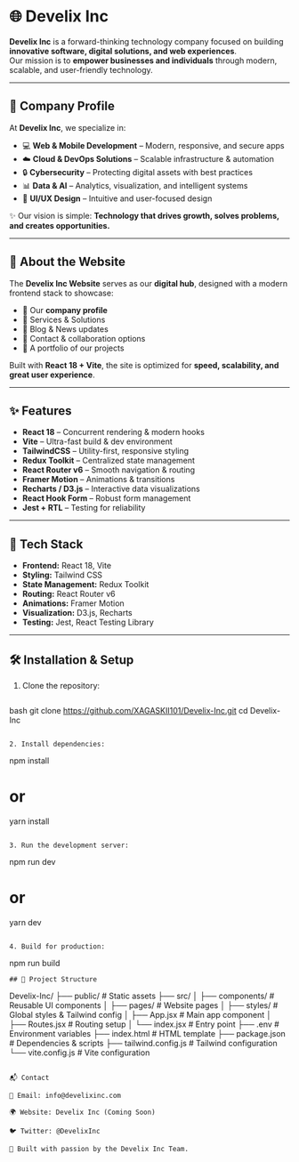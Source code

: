 # 🌐 Develix Inc

**Develix Inc** is a forward-thinking technology company focused on building **innovative software, digital solutions, and web experiences**.  
Our mission is to **empower businesses and individuals** through modern, scalable, and user-friendly technology.

---

## 🏢 Company Profile

At **Develix Inc**, we specialize in:

- 💻 **Web & Mobile Development** – Modern, responsive, and secure apps  
- ☁️ **Cloud & DevOps Solutions** – Scalable infrastructure & automation  
- 🔒 **Cybersecurity** – Protecting digital assets with best practices  
- 📊 **Data & AI** – Analytics, visualization, and intelligent systems  
- 🎨 **UI/UX Design** – Intuitive and user-focused design  

✨ Our vision is simple: **Technology that drives growth, solves problems, and creates opportunities.**

---

## 🚀 About the Website

The **Develix Inc Website** serves as our **digital hub**, designed with a modern frontend stack to showcase:

- 📝 Our **company profile**  
- 📌 Services & Solutions  
- 📰 Blog & News updates  
- 📩 Contact & collaboration options  
- 🎨 A portfolio of our projects  

Built with **React 18 + Vite**, the site is optimized for **speed, scalability, and great user experience**.

---

## ✨ Features

- **React 18** – Concurrent rendering & modern hooks  
- **Vite** – Ultra-fast build & dev environment  
- **TailwindCSS** – Utility-first, responsive styling  
- **Redux Toolkit** – Centralized state management  
- **React Router v6** – Smooth navigation & routing  
- **Framer Motion** – Animations & transitions  
- **Recharts / D3.js** – Interactive data visualizations  
- **React Hook Form** – Robust form management  
- **Jest + RTL** – Testing for reliability  

---

## 📁 Tech Stack

- **Frontend:** React 18, Vite  
- **Styling:** Tailwind CSS  
- **State Management:** Redux Toolkit  
- **Routing:** React Router v6  
- **Animations:** Framer Motion  
- **Visualization:** D3.js, Recharts  
- **Testing:** Jest, React Testing Library  

---

## 🛠️ Installation & Setup

1. Clone the repository:
   ```
bash
   git clone https://github.com/XAGASKII101/Develix-Inc.git
   cd Develix-Inc
```

2. Install dependencies:
```
npm install
# or
yarn install
```

3. Run the development server:
```
npm run dev
# or
yarn dev
```

4. Build for production:
```
npm run build
```
## 📁 Project Structure
```
Develix-Inc/
├── public/ # Static assets
├── src/
│ ├── components/ # Reusable UI components
│ ├── pages/ # Website pages
│ ├── styles/ # Global styles & Tailwind config
│ ├── App.jsx # Main app component
│ ├── Routes.jsx # Routing setup
│ └── index.jsx # Entry point
├── .env # Environment variables
├── index.html # HTML template
├── package.json # Dependencies & scripts
├── tailwind.config.js # Tailwind configuration
└── vite.config.js # Vite configuration
```

📬 Contact

📧 Email: info@develixinc.com

🌍 Website: Develix Inc (Coming Soon)

🐦 Twitter: @DevelixInc

💙 Built with passion by the Develix Inc Team.

